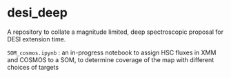 # desi_deep
A repository to collate a magnitude limited, deep spectroscopic proposal for DESI extension time.

`SOM_cosmos.ipynb` : an in-progress notebook to assign HSC fluxes in XMM and COSMOS to a SOM, to determine coverage of the map with different choices of targets
